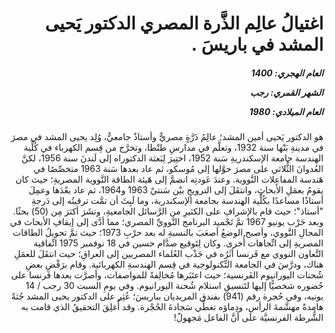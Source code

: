 <h1 dir="rtl">اغتيالُ عالِم الذَّرة المصري الدكتور يَحيى المشد في باريسَ .</h1>

<h5 dir="rtl">العام الهجري:  1400

الشهر القمري: رجب

العام الميلادي: 1980</h5>

<p dir="rtl">هو الدكتور يَحيى أمين المشد؛ عالِمُ ذَرَّةٍ مصريٌّ وأستاذٌ جامعيٌّ، وُلِد يحيى المشد في مصرَ في مدينةِ بَنْها سنة 1932، وتعلَّم في مدارسِ طنْطا، وتخرَّج من قِسم الكهرباء في كُلِّية الهندسة جامعة الإسكندريةِ سَنة 1952، اختِيرَ لِبَعثة الدكتوراه إلى لَندنَ سنة 1956، لكنَّ العُدوانَ الثُّلاثي على مصرَ حوَّلها إلى مُوسكو، ثم عاد بعدها سَنة 1963 متخصِّصًا في هَندسة المفاعِلات النَّووية. وعندَ عَودتِه انضمَّ إلى هَيئة الطاقة النَّووية المصريةِ؛ حيث كان يقومُ بعمَلِ الأبحاثِ، وانتقَلَ إلى النرويجِ بيْن سَنتيْ 1963 و1964، ثم عاد بعْدَها وعمِلَ أستاذًا مساعدًا بكُلِّية الهندسة بجامعة الإسكندرية، وما لَبِثَ أن تمَّت ترقيتُه إلى دَرجةِ "أستاذ"؛ حيث قام بالإشرافِ على الكثيرِ من الرَّسائل الجامعيةِ، ونشَرَ أكثرَ مِن (50) بحثًا. وبعد حَرْب يونيو 1967 تمَّ تَجْميد البرنامج النَّوويِّ المصري؛ مما أدَّى إلى إيقافِ الأبحاث في المجالِ النَّووي، وأصبح الوضعُ أصعَبَ بالنسبةِ له بعد حرْبِ 1973؛ حيث تمَّ تحويلُ الطاقات المصريةِ إلى اتِّجاهات أُخرى. وكان لِتَوقيع صدَّام حسين في 18 نوفمبر 1975 اتِّفاقية التَّعاون النووي مع فَرنسا أثَرُه في جَذْب العُلماء المصريين إلى العراقِ؛ حيث انتقَلَ للعمَلِ هناك، ودرَّسَ في الجامعة التِّكنولوجية في قِسم الهندسةِ الكهربائية. وقام برَفْضِ بعضِ شُحنات اليورانيوم الفَرنسية؛ حيث اعتَبَرها مُخالِفةً للمواصفات، وأصرَّت بعدها فَرنسا على حُضوره شخصيًّا إليها لتَنسيقِ استلام شُحنة اليورانيوم. وفي يومِ السبت 30 رجب / 14 يونيه، وفي حُجرة رقم (941) بفندق المريديان بباريسَ؛ عُثِر على الدكتور يحيى المشد جُثةً هامدةً مهشَّمةَ الرأسِ، ودِماؤه تغطِّي سَجادةَ الحُجْرة. وقد أُغلِقَ التحقيقُ الذي قامت به الشُّرطة الفرنسيَّة على أنَّ الفاعل مَجهولٌ!</p></br>
